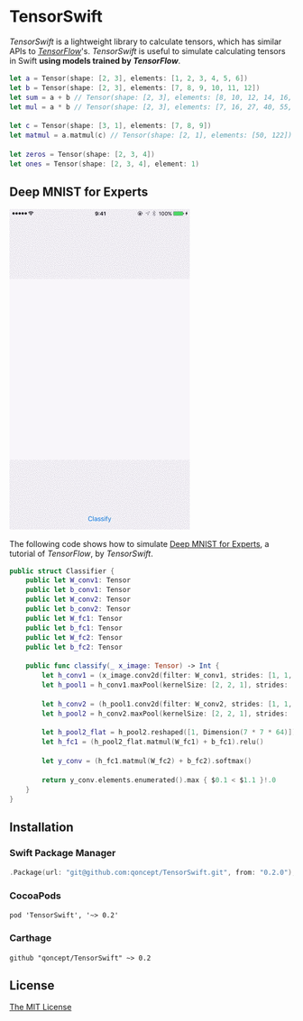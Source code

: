 # TensorSwift

_TensorSwift_ is a lightweight library to calculate tensors, which has similar APIs to [_TensorFlow_](https://www.tensorflow.org/)'s. _TensorSwift_ is useful to simulate calculating tensors in Swift **using models trained by _TensorFlow_**.

```swift
let a = Tensor(shape: [2, 3], elements: [1, 2, 3, 4, 5, 6])
let b = Tensor(shape: [2, 3], elements: [7, 8, 9, 10, 11, 12])
let sum = a + b // Tensor(shape: [2, 3], elements: [8, 10, 12, 14, 16, 18])
let mul = a * b // Tensor(shape: [2, 3], elements: [7, 16, 27, 40, 55, 72])

let c = Tensor(shape: [3, 1], elements: [7, 8, 9])
let matmul = a.matmul(c) // Tensor(shape: [2, 1], elements: [50, 122])

let zeros = Tensor(shape: [2, 3, 4])
let ones = Tensor(shape: [2, 3, 4], element: 1)
```

## Deep MNIST for Experts

![deep-mnist.gif](Resources/DeepMnist.gif)

The following code shows how to simulate [Deep MNIST for Experts](https://www.tensorflow.org/versions/r0.8/tutorials/mnist/pros/index.html), a tutorial of _TensorFlow_, by _TensorSwift_.

```swift
public struct Classifier {
    public let W_conv1: Tensor
    public let b_conv1: Tensor
    public let W_conv2: Tensor
    public let b_conv2: Tensor
    public let W_fc1: Tensor
    public let b_fc1: Tensor
    public let W_fc2: Tensor
    public let b_fc2: Tensor
    
    public func classify(_ x_image: Tensor) -> Int {
        let h_conv1 = (x_image.conv2d(filter: W_conv1, strides: [1, 1, 1]) + b_conv1).relu()
        let h_pool1 = h_conv1.maxPool(kernelSize: [2, 2, 1], strides: [2, 2, 1])
        
        let h_conv2 = (h_pool1.conv2d(filter: W_conv2, strides: [1, 1, 1]) + b_conv2).relu()
        let h_pool2 = h_conv2.maxPool(kernelSize: [2, 2, 1], strides: [2, 2, 1])
        
        let h_pool2_flat = h_pool2.reshaped([1, Dimension(7 * 7 * 64)])
        let h_fc1 = (h_pool2_flat.matmul(W_fc1) + b_fc1).relu()
        
        let y_conv = (h_fc1.matmul(W_fc2) + b_fc2).softmax()

        return y_conv.elements.enumerated().max { $0.1 < $1.1 }!.0
    }
}
```

## Installation

### Swift Package Manager

```swift
.Package(url: "git@github.com:qoncept/TensorSwift.git", from: "0.2.0"),
```

### CocoaPods

```
pod 'TensorSwift', '~> 0.2'
```

### Carthage

```
github "qoncept/TensorSwift" ~> 0.2
```

## License

[The MIT License](LICENSE)

